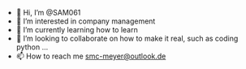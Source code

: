 - 👋 Hi, I’m @SAM061
- 👀 I’m interested in company management
- 🌱 I’m currently learning how to learn
- 💞️ I’m looking to collaborate on how to make it real, such as coding python ...
- 📫 How to reach me smc-meyer@outlook.de
<!---
SAM061/SAM061 is a ✨ special ✨ repository because its `README.md` (this file) appears on your GitHub profile.
You can click the Preview link to take a look at your changes.
--->
